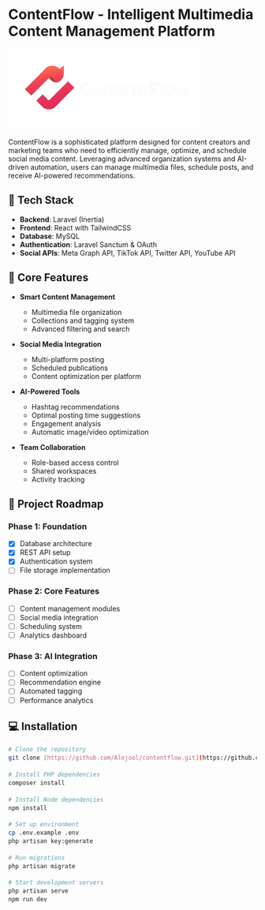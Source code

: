 # ContentFlow - Intelligent Multimedia Content Management Platform

![ContentFlow Logo](/resources/assets/logo.png)

ContentFlow is a sophisticated platform designed for content creators and marketing teams who need to efficiently manage, optimize, and schedule social media content. Leveraging advanced organization systems and AI-driven automation, users can manage multimedia files, schedule posts, and receive AI-powered recommendations.

## 🚀 Tech Stack

- **Backend**: Laravel (Inertia)
- **Frontend**: React with TailwindCSS
- **Database**: MySQL
- **Authentication**: Laravel Sanctum & OAuth
- **Social APIs**: Meta Graph API, TikTok API, Twitter API, YouTube API

## 🎯 Core Features

- **Smart Content Management**
  - Multimedia file organization
  - Collections and tagging system
  - Advanced filtering and search

- **Social Media Integration**
  - Multi-platform posting
  - Scheduled publications
  - Content optimization per platform

- **AI-Powered Tools**
  - Hashtag recommendations
  - Optimal posting time suggestions
  - Engagement analysis
  - Automatic image/video optimization

- **Team Collaboration**
  - Role-based access control
  - Shared workspaces
  - Activity tracking

## 📌 Project Roadmap

### Phase 1: Foundation
- [x] Database architecture
- [x] REST API setup
- [x] Authentication system
- [ ] File storage implementation

### Phase 2: Core Features
- [ ] Content management modules
- [ ] Social media integration
- [ ] Scheduling system
- [ ] Analytics dashboard

### Phase 3: AI Integration
- [ ] Content optimization
- [ ] Recommendation engine
- [ ] Automated tagging
- [ ] Performance analytics

## 💻 Installation

```bash
# Clone the repository
git clone [https://github.com/Alejool/contentflow.git](https://github.com/Alejool/ContentFlow.git)

# Install PHP dependencies
composer install

# Install Node dependencies
npm install

# Set up environment
cp .env.example .env
php artisan key:generate

# Run migrations
php artisan migrate

# Start development servers
php artisan serve
npm run dev
```
